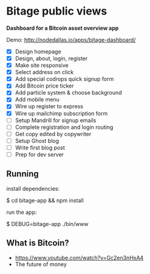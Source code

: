 Bitage public views
======

<strong>Dashboard for a Bitcoin asset overview app</strong>

Demo: http://nodedallas.io/apps/bitage-dashboard/

- [x] Design homepage
- [x] Design, about, login, register
- [x] Make site responsive
- [x] Select address on click
- [x] Add special codrops quick signup form
- [x] Add Bitcoin price ticker
- [x] Add particle system & choose background
- [x] Add mobile menu
- [x] Wire up register to express
- [x] Wire up mailchimp subscription form
- [ ] Setup Mandrill for signup emails
- [ ] Complete registration and login routing
- [ ] Get copy edited by copywriter
- [ ] Setup Ghost blog
- [ ] Write first blog post
- [ ] Prep for dev server

Running
------
<p>install dependencies:</p>
    $ cd bitage-app && npm install

<p>run the app:</p>
    $ DEBUG=bitage-app ./bin/www


What is Bitcoin?
------
* https://www.youtube.com/watch?v=Gc2en3nHxA4
* The future of money
